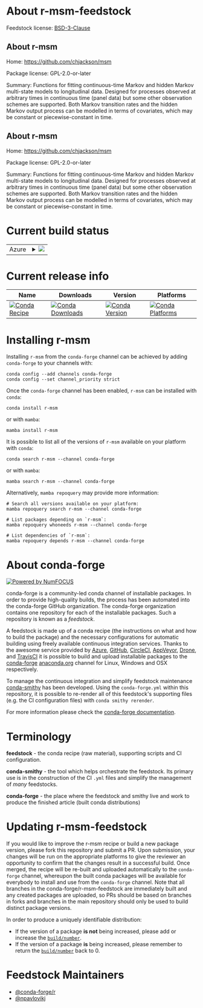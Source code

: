 About r-msm-feedstock
=====================

Feedstock license: [BSD-3-Clause](https://github.com/conda-forge/r-msm-feedstock/blob/main/LICENSE.txt)


About r-msm
-----------

Home: https://github.com/chjackson/msm

Package license: GPL-2.0-or-later

Summary: Functions for fitting continuous-time Markov and hidden Markov multi-state models to longitudinal data.  Designed for processes observed at arbitrary times in continuous time (panel data) but some other observation schemes are supported. Both Markov transition rates and the hidden Markov output process can be modelled in terms of covariates, which may be constant or piecewise-constant in time.

About r-msm
-----------

Home: https://github.com/chjackson/msm

Package license: GPL-2.0-or-later

Summary: Functions for fitting continuous-time Markov and hidden Markov multi-state models to longitudinal data.  Designed for processes observed at arbitrary times in continuous time (panel data) but some other observation schemes are supported. Both Markov transition rates and the hidden Markov output process can be modelled in terms of covariates, which may be constant or piecewise-constant in time.

Current build status
====================


<table>
    
  <tr>
    <td>Azure</td>
    <td>
      <details>
        <summary>
          <a href="https://dev.azure.com/conda-forge/feedstock-builds/_build/latest?definitionId=6606&branchName=main">
            <img src="https://dev.azure.com/conda-forge/feedstock-builds/_apis/build/status/r-msm-feedstock?branchName=main">
          </a>
        </summary>
        <table>
          <thead><tr><th>Variant</th><th>Status</th></tr></thead>
          <tbody><tr>
              <td>linux_64_r_base4.2</td>
              <td>
                <a href="https://dev.azure.com/conda-forge/feedstock-builds/_build/latest?definitionId=6606&branchName=main">
                  <img src="https://dev.azure.com/conda-forge/feedstock-builds/_apis/build/status/r-msm-feedstock?branchName=main&jobName=linux&configuration=linux%20linux_64_r_base4.2" alt="variant">
                </a>
              </td>
            </tr><tr>
              <td>linux_64_r_base4.3</td>
              <td>
                <a href="https://dev.azure.com/conda-forge/feedstock-builds/_build/latest?definitionId=6606&branchName=main">
                  <img src="https://dev.azure.com/conda-forge/feedstock-builds/_apis/build/status/r-msm-feedstock?branchName=main&jobName=linux&configuration=linux%20linux_64_r_base4.3" alt="variant">
                </a>
              </td>
            </tr><tr>
              <td>osx_64_r_base4.2</td>
              <td>
                <a href="https://dev.azure.com/conda-forge/feedstock-builds/_build/latest?definitionId=6606&branchName=main">
                  <img src="https://dev.azure.com/conda-forge/feedstock-builds/_apis/build/status/r-msm-feedstock?branchName=main&jobName=osx&configuration=osx%20osx_64_r_base4.2" alt="variant">
                </a>
              </td>
            </tr><tr>
              <td>osx_64_r_base4.3</td>
              <td>
                <a href="https://dev.azure.com/conda-forge/feedstock-builds/_build/latest?definitionId=6606&branchName=main">
                  <img src="https://dev.azure.com/conda-forge/feedstock-builds/_apis/build/status/r-msm-feedstock?branchName=main&jobName=osx&configuration=osx%20osx_64_r_base4.3" alt="variant">
                </a>
              </td>
            </tr><tr>
              <td>osx_arm64_r_base4.2</td>
              <td>
                <a href="https://dev.azure.com/conda-forge/feedstock-builds/_build/latest?definitionId=6606&branchName=main">
                  <img src="https://dev.azure.com/conda-forge/feedstock-builds/_apis/build/status/r-msm-feedstock?branchName=main&jobName=osx&configuration=osx%20osx_arm64_r_base4.2" alt="variant">
                </a>
              </td>
            </tr><tr>
              <td>osx_arm64_r_base4.3</td>
              <td>
                <a href="https://dev.azure.com/conda-forge/feedstock-builds/_build/latest?definitionId=6606&branchName=main">
                  <img src="https://dev.azure.com/conda-forge/feedstock-builds/_apis/build/status/r-msm-feedstock?branchName=main&jobName=osx&configuration=osx%20osx_arm64_r_base4.3" alt="variant">
                </a>
              </td>
            </tr><tr>
              <td>win_64</td>
              <td>
                <a href="https://dev.azure.com/conda-forge/feedstock-builds/_build/latest?definitionId=6606&branchName=main">
                  <img src="https://dev.azure.com/conda-forge/feedstock-builds/_apis/build/status/r-msm-feedstock?branchName=main&jobName=win&configuration=win%20win_64_" alt="variant">
                </a>
              </td>
            </tr>
          </tbody>
        </table>
      </details>
    </td>
  </tr>
</table>

Current release info
====================

| Name | Downloads | Version | Platforms |
| --- | --- | --- | --- |
| [![Conda Recipe](https://img.shields.io/badge/recipe-r--msm-green.svg)](https://anaconda.org/conda-forge/r-msm) | [![Conda Downloads](https://img.shields.io/conda/dn/conda-forge/r-msm.svg)](https://anaconda.org/conda-forge/r-msm) | [![Conda Version](https://img.shields.io/conda/vn/conda-forge/r-msm.svg)](https://anaconda.org/conda-forge/r-msm) | [![Conda Platforms](https://img.shields.io/conda/pn/conda-forge/r-msm.svg)](https://anaconda.org/conda-forge/r-msm) |

Installing r-msm
================

Installing `r-msm` from the `conda-forge` channel can be achieved by adding `conda-forge` to your channels with:

```
conda config --add channels conda-forge
conda config --set channel_priority strict
```

Once the `conda-forge` channel has been enabled, `r-msm` can be installed with `conda`:

```
conda install r-msm
```

or with `mamba`:

```
mamba install r-msm
```

It is possible to list all of the versions of `r-msm` available on your platform with `conda`:

```
conda search r-msm --channel conda-forge
```

or with `mamba`:

```
mamba search r-msm --channel conda-forge
```

Alternatively, `mamba repoquery` may provide more information:

```
# Search all versions available on your platform:
mamba repoquery search r-msm --channel conda-forge

# List packages depending on `r-msm`:
mamba repoquery whoneeds r-msm --channel conda-forge

# List dependencies of `r-msm`:
mamba repoquery depends r-msm --channel conda-forge
```


About conda-forge
=================

[![Powered by
NumFOCUS](https://img.shields.io/badge/powered%20by-NumFOCUS-orange.svg?style=flat&colorA=E1523D&colorB=007D8A)](https://numfocus.org)

conda-forge is a community-led conda channel of installable packages.
In order to provide high-quality builds, the process has been automated into the
conda-forge GitHub organization. The conda-forge organization contains one repository
for each of the installable packages. Such a repository is known as a *feedstock*.

A feedstock is made up of a conda recipe (the instructions on what and how to build
the package) and the necessary configurations for automatic building using freely
available continuous integration services. Thanks to the awesome service provided by
[Azure](https://azure.microsoft.com/en-us/services/devops/), [GitHub](https://github.com/),
[CircleCI](https://circleci.com/), [AppVeyor](https://www.appveyor.com/),
[Drone](https://cloud.drone.io/welcome), and [TravisCI](https://travis-ci.com/)
it is possible to build and upload installable packages to the
[conda-forge](https://anaconda.org/conda-forge) [anaconda.org](https://anaconda.org/)
channel for Linux, Windows and OSX respectively.

To manage the continuous integration and simplify feedstock maintenance
[conda-smithy](https://github.com/conda-forge/conda-smithy) has been developed.
Using the ``conda-forge.yml`` within this repository, it is possible to re-render all of
this feedstock's supporting files (e.g. the CI configuration files) with ``conda smithy rerender``.

For more information please check the [conda-forge documentation](https://conda-forge.org/docs/).

Terminology
===========

**feedstock** - the conda recipe (raw material), supporting scripts and CI configuration.

**conda-smithy** - the tool which helps orchestrate the feedstock.
                   Its primary use is in the construction of the CI ``.yml`` files
                   and simplify the management of *many* feedstocks.

**conda-forge** - the place where the feedstock and smithy live and work to
                  produce the finished article (built conda distributions)


Updating r-msm-feedstock
========================

If you would like to improve the r-msm recipe or build a new
package version, please fork this repository and submit a PR. Upon submission,
your changes will be run on the appropriate platforms to give the reviewer an
opportunity to confirm that the changes result in a successful build. Once
merged, the recipe will be re-built and uploaded automatically to the
`conda-forge` channel, whereupon the built conda packages will be available for
everybody to install and use from the `conda-forge` channel.
Note that all branches in the conda-forge/r-msm-feedstock are
immediately built and any created packages are uploaded, so PRs should be based
on branches in forks and branches in the main repository should only be used to
build distinct package versions.

In order to produce a uniquely identifiable distribution:
 * If the version of a package **is not** being increased, please add or increase
   the [``build/number``](https://docs.conda.io/projects/conda-build/en/latest/resources/define-metadata.html#build-number-and-string).
 * If the version of a package **is** being increased, please remember to return
   the [``build/number``](https://docs.conda.io/projects/conda-build/en/latest/resources/define-metadata.html#build-number-and-string)
   back to 0.

Feedstock Maintainers
=====================

* [@conda-forge/r](https://github.com/conda-forge/r/)
* [@npavlovikj](https://github.com/npavlovikj/)

